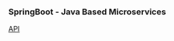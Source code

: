 ### SpringBoot - Java Based Microservices

[API][def]

[def]: https://api.postman.com/collections/23000619-860534aa-5c82-4212-845c-8bbd180c2353?access_key=